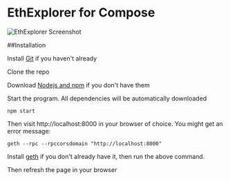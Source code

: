 # EthExplorer for Compose

![EthExplorer Screenshot](http://i.imgur.com/NHFYq0x.png)

##Installation

Install [Git](https://git-scm.com/book/en/v2/Getting-Started-Installing-Git "Git installation") if you haven't already

Clone the repo



Download [Nodejs and npm](https://docs.npmjs.com/getting-started/installing-node "Nodejs install") if you don't have them

Start the program. All dependencies will be automatically downloaded

`npm start`

Then visit http://localhost:8000 in your browser of choice. You might get an error message:

`geth --rpc --rpccorsdomain "http://localhost:8000"`

Install [geth](https://github.com/ethereum/go-ethereum/wiki/Building-Ethereum "Geth install") if you don't already have it, then run the above command.

Then refresh the page in your browser 
